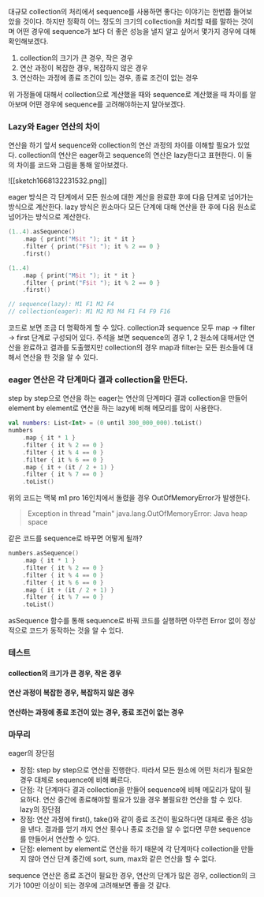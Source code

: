 대규모 collection의 처리에서 sequence를 사용하면 좋다는 이야기는 한번쯤 들어보았을 것이다. 하지만 정확히 어느 정도의 크기의 collection을 처리할 때를 말하는 것이며 어떤 경우에 sequence가 보다 더 좋은 성능을 낼지 알고 싶어서 몇가지 경우에 대해 확인해보겠다.

1. collection의 크기가 큰 경우, 작은 경우 
2. 연산 과정이 복잡한 경우, 복잡하지 않은 경우
3. 연산하는 과정에 종료 조건이 있는 경우, 종료 조건이 없는 경우

위 가정들에 대해서 collection으로 계산했을 때와 sequence로 계산했을 때 차이를 알아보며 어떤 경우에 sequence를 고려해야하는지 알아보겠다.

### Lazy와 Eager 연산의 차이
연산을 하기 앞서 sequence와 collection의 연산 과정의 차이를 이해할 필요가 있었다. collection의 연산은 eager하고 sequence의 연산은 lazy한다고 표현한다. 이 둘의 차이를 코드와 그림을 통해 알아보겠다.

![[sketch1668132231532.png]]

eager 방식은 각 단계에서 모든 원소에 대한 계산을 완료한 후에 다음 단계로 넘어가는 방식으로 계산한다.
lazy 방식은 원소마다 모든 단계에 대해 연산을 한 후에 다음 원소로 넘어가는 방식으로 계산한다.

~~~kotlin
(1..4).asSequence()  
    .map { print("M$it "); it * it }  
    .filter { print("F$it "); it % 2 == 0 }  
    .first()

(1..4)
    .map { print("M$it "); it * it }  
    .filter { print("F$it "); it % 2 == 0 }  
    .first()

// sequence(lazy): M1 F1 M2 F4             
// collection(eager): M1 M2 M3 M4 F1 F4 F9 F16
~~~

코드로 보면 조금 더 명확하게 할 수 있다. collection과 sequence 모두 map -> filter -> first 단계로 구성되어 있다. 주석을 보면 sequence의 경우 1, 2 원소에 대해서만 연산을 완료하고 결과를 도출했지만 collection의 경우 map과 filter는 모든 원소들에 대해서 연산을 한 것을 알 수 있다.

### eager 연산은 각 단계마다 결과 collection을 만든다.
step by step으로 연산을 하는 eager는 연산의 단계마다 결과 collection을 만들어 element by element로 연산을 하는 lazy에 비해 메모리를 많이 사용한다. 

~~~kotlin
val numbers: List<Int> = (0 until 300_000_000).toList()  
numbers  
    .map { it * 1 }  
    .filter { it % 2 == 0 }  
    .filter { it % 4 == 0 }  
    .filter { it % 6 == 0 }  
    .map { it + (it / 2 + 1) }  
    .filter { it % 7 == 0 }  
    .toList()  
~~~

위의 코드는 맥북 m1 pro 16인치에서 돌렸을 경우 OutOfMemoryError가 발생한다.
> Exception in thread "main" java.lang.OutOfMemoryError: Java heap space

같은 코드를 sequence로 바꾸면 어떻게 될까?
~~~kotlin
numbers.asSequence()  
    .map { it * 1 }  
    .filter { it % 2 == 0 }  
    .filter { it % 4 == 0 }  
    .filter { it % 6 == 0 }  
    .map { it + (it / 2 + 1) }  
    .filter { it % 7 == 0 }  
    .toList()  
~~~
asSequence 함수를 통해 sequence로 바꿔 코드를 실행하면 아무런 Error 없이 정상적으로 코드가 동작하는 것을 알 수 있다.

### 테스트
#### collection의 크기가 큰 경우, 작은 경우


#### 연산 과정이 복잡한 경우, 복잡하지 않은 경우


#### 연산하는 과정에 종료 조건이 있는 경우, 종료 조건이 없는 경우


### 마무리
eager의 장단점
- 장점: step by step으로 연산을 진행한다. 따라서 모든 원소에 어떤 처리가 필요한 경우 대체로 sequence에 비해 빠르다.
- 단점: 각 단계마다 결과 collection을 만들어 sequence에 비해 메모리가 많이 필요하다. 연산 중간에 종료해야할 필요가 있을 경우 불필요한 연산을 할 수 있다.
lazy의 장단점
- 장점: 연산 과정에 first(), take()와 같이 종료 조건이 필요하다면 대체로 좋은 성능을 낸다. 결과를 얻기 까지 연산 횟수나 종료 조건을 알 수 없다면 무한 sequence를 만들어서 연산할 수 있다.
- 단점: element by element로 연산을 하기 때문에 각 단계마다 collection을 만들지 않아 연산 단계 중간에 sort, sum, max와 같은 연산을 할 수 없다.

sequence 연산은 종료 조건이 필요한 경우, 연산의 단계가 많은 경우, collection의 크기가 100만 이상이 되는 경우에 고려해보면 좋을 것 같다.